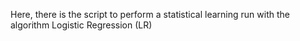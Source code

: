 
Here, there is the script to perform a statistical learning run with the algorithm Logistic Regression (LR)
